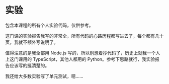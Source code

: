 # 实验

包含本课程的所有个人实验代码，仅供参考。

这门课的实验报告我写的非常全，所有代码的心路历程都写进去了，每个都有几十页，我就不额外写说明了。

值得注意的是我全部用 Node.js 写的，所以别想着抄代码了，历史上就我一个人上这门课用的 TypeScript，其他人都用的 Python。参考下思路就行，我实验报告应该写的挺清楚的。

我还给大多数实验写了单元测试，嗯……